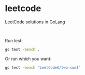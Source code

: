 # leetcode  

LeetCode solutions in GoLang  

<br />  

Run test:

```bash
go test -bench .
```

Or run which you want:  

```bash
go test -bench 'LeetCode$/two-sum$'
```
